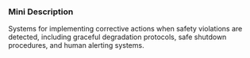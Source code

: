 ### Mini Description

Systems for implementing corrective actions when safety violations are detected, including graceful degradation protocols, safe shutdown procedures, and human alerting systems.
